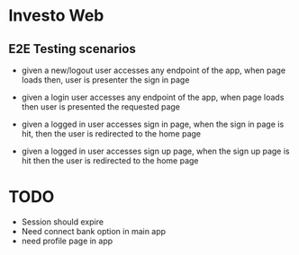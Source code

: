 # Investo Web
## E2E Testing scenarios
* given a new/logout user accesses any endpoint of the app, when page loads then, user is presenter the sign in page

* given a login user accesses any endpoint of the app, when page loads then user is presented the requested page

* given a logged in user accesses sign in page, when the sign in page is hit, then the user is redirected to the home page

* given a logged in user accesses sign up page, when the sign up page is hit then the user is redirected to the home page



# TODO
* Session should expire
* Need connect bank option in main app
* need profile page in app

